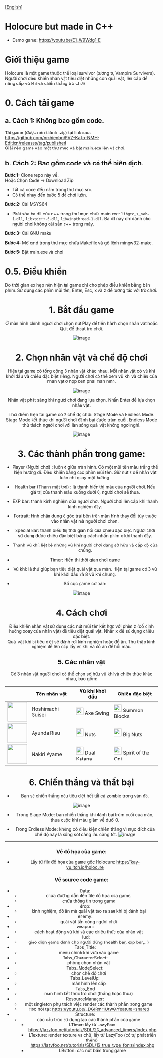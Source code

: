 [[English]](README_en.md)

# Holocure but made in C++

- Demo game: https://youtu.be/E1_W9Wdg1-E

# Giới thiệu game

Holocure là một game thuộc thể loại survivor (tương tự Vampire Survivors). Người chơi điều khiển nhân vật tiêu diệt những con quái vật, lên cấp để nâng cấp vũ khí và chiến thắng trò chơi/

# 0. Cách tải game

## a. Cách 1: Không bao gồm code.

Tải game (được nén thành .zip) tại link
sau: https://github.com/nmhienbn/PVZ-Kaito-NMH-Edition/releases/tag/published<br/>
Giải nén game vào một thư mục và bật main.exe lên và chơi.<br/>

## b. Cách 2: Bao gồm code và có thể biên dịch.

**Bước 1:** Clone repo này về. <br/>
Hoặc Chọn Code -> Download Zip

- Tất cả code đều nằm trong thư mục src.<br/>
- Có thể nhảy đến bước 5 để chơi luôn.

**Bước 2:** Cài MSYS64

- Phải xóa ba dll của c++ trong thư mục chứa main.exe: `libgcc_s_seh-1.dll`, `libstdc++-6.dll`, `libwinpthread-1.dll`. Ba
  dll này chỉ dành cho người chơi không cài sẵn c++ trong máy.

**Bước 3:** Cài GNU make

**Bước 4:** Mở cmd trong thư mục chứa Makefile và gõ lệnh mingw32-make.

**Bước 5:** Bật main.exe và chơi

# 0.5. Điều khiển
Do thời gian eo hẹp nên hiện tại game chỉ cho phép điều khiển bằng bàn phím.
Sử dụng các phím mũi tên, Enter, Esc, x và z để tương tác với trò chơi.
<div style="text-align: center;">

# 1. Bắt đầu game

Ở màn hình chính người chơi chọn nút Play để tiến hành chọn nhân vật hoặc Quit để thoát trò chơi. 
<div style="text-align: center;">

![image](res/preview/MainMenu.png)

</div>

# 2. Chọn nhân vật và chế độ chơi

Hiện tại game có tổng cộng 3 nhân vật khác nhau. Mỗi nhân vật có vũ khí khởi đầu và chiêu đặc biệt riêng. Người chơi có thể xem vũ khí và chiêu của nhân vật ở hộp bên phải màn hình.
<div style="text-align: center;">

![image](res/preview/CharacterSelect.png)
</div>

Nhân vật phát sáng khi người chơi đang lựa chọn. Nhấn Enter để lựa chọn nhân vật.
<div style="text-align: center;">

Thời điểm hiện tại game có 2 chế độ chơi: Stage Mode và Endless Mode. Stage Mode kết thúc khi người chơi đánh bại được trùm cuối. Endless Mode thử thách người chơi với làn sóng quái vật không ngơi nghỉ.
<div style="text-align: center;">

![image](res/preview/ModeSelect.png)
</div>

# 3. Các thành phần trong game:

-    Player (Người chơi)
     : luôn ở giữa màn hình. Có một mũi tên màu trắng thể hiện hướng đi. Điều khiển bằng các phím mũi tên. Giữ nút z để nhân vật luôn chỉ quay một hướng.

-    Health bar (Thanh mặt trời) 
     : là thanh hiển thị máu của người chơi. Nếu giá trị của thanh máu xuống dưới 0, người chơi sẽ thua.

- EXP bar: thanh kinh nghiệm của người chơi. Người chơi lên cấp khi thanh kinh nghiệm đầy.
- Portrait: hình chân dung ở góc trái bên trên màn hình thay đổi tùy thuộc vào nhân vật mà người chơi chọn.
- Special Bar: thanh biểu thị thời gian hồi của chiêu đặc biệt. Người chơi sử dụng được chiêu đặc biệt bằng cách nhấn phím x khi thanh đầy.
- Thanh vũ khí: liệt kê những vũ khí người chơi đang sở hữu và cấp độ của chúng.
- Timer: Hiển thị thời gian chơi game

<div style="text-align: center;">

- Vũ khí: là thứ giúp bạn tiêu diệt quái vật qua màn. Hiện tại game có 3 vũ khí khởi đầu và 8 vũ khí chung.

<div style="text-align: center;">

- Bố cục game cơ bản:

<div style="text-align: center;">

![image](res/preview/PlayScreen.png)
</div>

# 4. Cách chơi

Điều khiển nhân vật sử dụng các nút mũi tên kết hợp với phím z (cố định hướng xoay của nhân vật) để tiêu diệt quái vật. Nhấn x để sử dụng chiêu đặc biệt. <br/>
Quái vật khi bị tiêu diệt sẽ đánh rơi kinh nghiệm hoặc đồ ăn. Thu thập kinh nghiệm để lên cấp lấy vũ khí và đồ ăn để hồi máu.

## 5. Các nhân vật

Có 3 nhân vật người chơi có thể chọn sở hữu vũ khí và chiêu thức khác nhau, bao gồm:

|                                                                             | Tên nhân vật	     | Vũ khí khởi đầu   | Chiêu đặc biệt                                                                          |
|-----------------------------------------------------------------------------|--------------|---------------------------------------|----------------------------------------------------------|
| <img src="res/gfx/character_sprites/spr_Suisei_idle/spr_Suisei_idle_0.png" width=64>  | Hoshimachi Suisei	  |<img src="res/gfx/spr_SuiseiWeapon.png" width=25> Axe Swing|<img src="res/gfx/spr_SuiseiSpecial.png" width=25> Summon Blocks|
| <img src="res/gfx/character_sprites/spr_Risu_idle/spr_Risu_idle_0.png" width=64>    | Ayunda Risu	   | <img src="res/gfx/spr_RisuWeapon.png" width=25> Nuts|<img src="res/gfx/spr_RisuSpecial.png" width=25> Big Nuts|
| <img src="res/gfx/character_sprites/spr_Ayame_idle/spr_Ayame_idle_0.png" width=64>       | Nakiri Ayame	    | <img src="res/gfx/spr_AyameWeapon.png" width=25> Dual Katana|<img src="res/gfx/spr_AyameSpecial.png" width=25> Spirit of the Oni|

# 6. Chiến thắng và thất bại

- Bạn sẽ chiến thắng nếu tiêu diệt hết tất cả zombie trong ván đó.

<div style="text-align: center;">

![image](resources/preview/win.png)
</div>

- Trong Stage Mode: bạn chiến thắng khi đánh bại trùm cuối của màn, thua cuộc khi máu giảm về dưới 0.

<div style="text-align: center;">

- Trong Endless Mode: không có điều kiện chiến thắng vì mục đích của chế độ này là sống sót càng lâu càng tốt.
![image](resources/preview/lose.png)
</div>

---

### Về đồ họa của game:

- Lấy từ file đồ họa của game gốc Holocure: https://kay-yu.itch.io/holocure

### Về source code game:

- Data:
  * chứa đường dẫn đến file đồ họa của game.
  * chứa thông tin trong game
- drop:
  * kinh nghiệm, đồ ăn mà quái vật tạo ra sau khi bị đánh bại
- enemy:
  * quái vật tấn công người chơi
- weapon:
  * cách hoạt động vũ khí và các chiêu thức của nhân vật
- Hud:
  * giao diện game dành cho người dùng (health bar, exp bar,...)
- Tabs_Title:
  * menu chính khi vừa vào game
- Tabs_CharacterSelect:
  * phòng chọn nhân vật
- Tabs_ModeSelect:
  * chọn chế độ chơi
- Tabs_LevelUp:
  * màn hình lên cấp
- Tabs_End
  * màn hình kết thúc trò chơi (thắng hoặc thua)
- ResourceManager:
  * một singleton phụ trách việc render các thành phần trong game
  * Học hỏi tại: https://youtu.be/_DGIRmHUtwQ?feature=shared
- Structure:
  * các cấu trúc sử dụng tạo các thành phần của game
    * LTimer: lấy từ LazyFoo: https://lazyfoo.net/tutorials/SDL/23_advanced_timers/index.php
    * LTexture: render texture và chữ, lấy từ LazyFoo (có tự phát triển thêm): https://lazyfoo.net/tutorials/SDL/16_true_type_fonts/index.php
    * LButton: các nút bấm trong game
